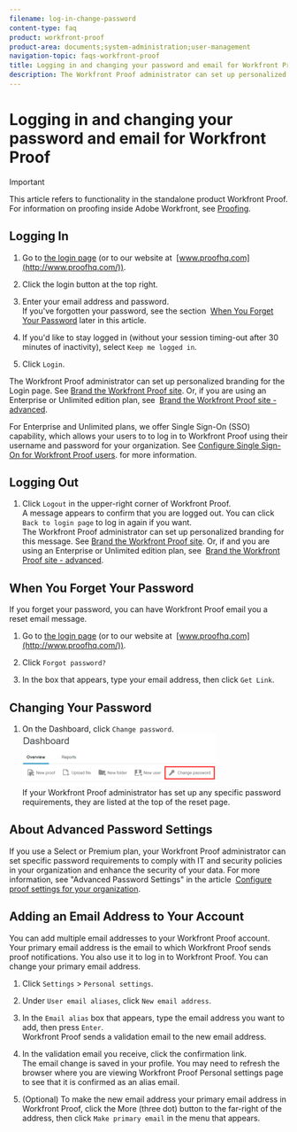 ```yaml
---
filename: log-in-change-password
content-type: faq
product: workfront-proof
product-area: documents;system-administration;user-management
navigation-topic: faqs-workfront-proof
title: Logging in and changing your password and email for Workfront Proof
description: The Workfront Proof administrator can set up personalized branding for the Login page. See Brand the Workfront Proof site. Or, if you are using an Enterprise or Unlimited edition plan, see Brand the Workfront Proof site - advanced .
---
```


# Logging in and changing your password and email for Workfront Proof

>[!IMPORTANT]
>
>This article refers to functionality in the standalone product Workfront Proof. For information on proofing inside Adobe Workfront, see [Proofing](../../../review-and-approve-work/proofing/proofing.md).

## Logging In

1. Go to [the login page](http://www.proofhq.com/login) (or to our website at&nbsp; [www.proofhq.com](http://www.proofhq.com/)).

1. Click the login button at the top right.
1. Enter your email address and password.  
   If you've forgotten your password, see the section&nbsp; [When You Forget Your Password](#forgot-your-password)&nbsp;later in this article.

1. If you'd like to stay logged in (without your session timing-out after 30 minutes of inactivity), select  `Keep me logged in`.
1. Click `Login`.

The Workfront Proof administrator can set up personalized branding for the Login page. See [Brand the Workfront Proof site](../../../workfront-proof/wp-acct-admin/branding/brand-wp-site.md). Or, if you are using an Enterprise or Unlimited edition plan, see&nbsp; [Brand the Workfront Proof site - advanced](../../../workfront-proof/wp-acct-admin/branding/brand-wp-site-advanced.md).

For Enterprise and Unlimited plans, we offer Single Sign-On (SSO) capability, which allows your users to to log in to Workfront Proof using their username and password for your organization. See [Configure Single Sign-On for Workfront Proof users](../../../workfront-proof/wp-acct-admin/account-settings/configure-sso-for-wp-users.md).&nbsp;for more information.

## Logging Out

1. Click `Logout`&nbsp;in the upper-right corner of Workfront Proof.   
   A message appears to confirm that you are logged out. You can click `Back to login page` to log in again if you want.   
   The Workfront Proof administrator can set up personalized branding for this message. See [Brand the Workfront Proof site](../../../workfront-proof/wp-acct-admin/branding/brand-wp-site.md). Or, if&nbsp;and you are using an Enterprise or Unlimited edition plan, see&nbsp; [Brand the Workfront Proof site - advanced](../../../workfront-proof/wp-acct-admin/branding/brand-wp-site-advanced.md).

## When You Forget Your Password

If you forget your password, you can have Workfront Proof email you a reset email message.

1. Go to [the login page](http://www.proofhq.com/login) (or to our website at&nbsp; [www.proofhq.com](http://www.proofhq.com/)).

1. Click `Forgot password?`
1. In the box that appears, type your email address, then click `Get Link`.

## Changing Your Password

1. On the Dashboard, click `Change password`.  
   ![Change_passowrd.png](assets/change-passowrd-350x95.png)  
   If your Workfront Proof administrator has set up any specific password requirements, they are listed at the top of the reset page.

## About Advanced Password Settings

If you use a Select or Premium plan, your Workfront Proof administrator can set specific password requirements to comply with IT and security policies in your organization and enhance the security of your data. For more information, see&nbsp;"Advanced Password Settings" in the article&nbsp; [Configure proof settings for your organization](../../../administration-and-setup/manage-workfront/configure-proofing/configure-proofing-organization.md).

## Adding an Email Address to Your Account

You can add multiple email addresses to your Workfront Proof account. Your primary email address is the email to which Workfront Proof sends proof notifications. You also use it to log in to Workfront Proof. You can change your primary email address.

1. Click `Settings` > `Personal settings`.

1. Under `User email aliases`, click `New email address`.

1. In the `Email alias` box that appears, type the email address you want to add, then press `Enter`.   
   Workfront Proof sends a validation email to the new email address.

1. In the validation email you receive, click the confirmation link.  
   The email change is saved in your profile. You may need to refresh the browser where you are viewing Workfront Proof Personal settings page to see that it is confirmed as an alias email.
1. (Optional) To make the new email address your primary email address in Workfront Proof, click the More (three dot) button to the far-right of the address, then click `Make primary email` in the menu that appears.

